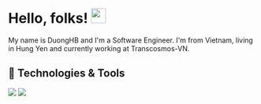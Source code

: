 # Hello, folks! <img src="https://raw.githubusercontent.com/MartinHeinz/MartinHeinz/master/wave.gif" width="30px">

My name is DuongHB and I'm a Software Engineer. I'm from Vietnam, living in Hung Yen and currently working at Transcosmos-VN.

## 🔧 Technologies & Tools
![](https://img.shields.io/badge/OS-Linux-informational?style=flat&logo=linux&logoColor=white&color=2bbc8a)
![](https://img.shields.io/badge/Code-Python-informational?style=flat&logo=python&logoColor=white&color=2bbc8a)
